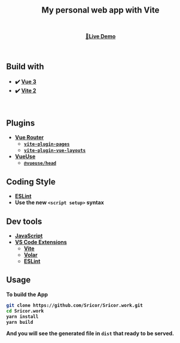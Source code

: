 <br>

<h2 align='center'>
My personal web app with <b>Vite</b<sup></sup><br>
</h2>

<br>

<p align='center'>
<a href="https://www.sricor.work">🔴Live Demo</a>
</p>

<br>

## Build with

- ✔️ [Vue 3](https://github.com/vuejs/vue-next)
- ✔️ [Vite 2](https://github.com/vitejs/vite)   
<br>


## Plugins

- [Vue Router](https://github.com/vuejs/vue-router)
  - [`vite-plugin-pages`](https://github.com/hannoeru/vite-plugin-pages)
  - [`vite-plugin-vue-layouts`](https://github.com/JohnCampionJr/vite-plugin-vue-layouts) 
- [VueUse](https://github.com/antfu/vueuse)
  - [`@vueuse/head`](https://github.com/vueuse/head)

## Coding Style

- [ESLint](https://eslint.org/)
- Use the new `<script setup>` syntax

## Dev tools

- [JavaScript](https://www.typescriptlang.org/)
- [VS Code Extensions](./.vscode/extensions.json)
  - [Vite](https://marketplace.visualstudio.com/items?itemName=antfu.vite)
  - [Volar](https://marketplace.visualstudio.com/items?itemName=johnsoncodehk.volar)
  - [ESLint](https://marketplace.visualstudio.com/items?itemName=dbaeumer.vscode-eslint)


## Usage

To build the App

```bash
git clone https://github.com/Sricor/Sricor.work.git
cd Sricor.work
yarn install
yarn build
```

And you will see the generated file in `dist` that ready to be served.



